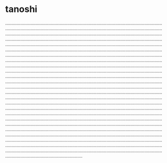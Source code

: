 # tanoshi

.........................................................................................................................................................................................................................................................................................................................................................................................................................................................................................................................................................................................................................................................................................................................................................................................................................................................................................................................................................................................................................................................................................................................................................................................................................................................................................................................................................................................................................................................................................................................................................................................................................................................................................................................................................................................................................................................................................................................................................................................................................................................................................................................................................................................................................................................................................................................................................................................................................................................................................................................................................................................................................................................................................................................................................................................................................................................................................................................................................................................................................................................................................................................................................................................................................................................................................